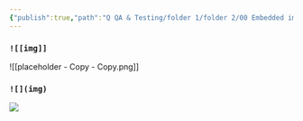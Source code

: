 ```yaml
---
{"publish":true,"path":"Q QA & Testing/folder 1/folder 2/00 Embedded images 1.md","permalink":"/q-qa-and-testing/folder-1/folder-2/00-embedded-images-1/","PassFrontmatter":true}
---
```



### `![[img]]`
![[placeholder - Copy - Copy.png]]


### `![](img)`  
![](placeholder%20-%20Copy%20-%20Copy.png)

